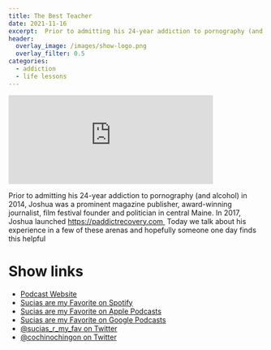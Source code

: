 ```yaml
---
title: The Best Teacher
date: 2021-11-16
excerpt:  Prior to admitting his 24-year addiction to pornography (and alcohol) in 2014, Joshua was a prominent magazine publisher, award-winning journalist, film festival founder and politician in central Maine.
header:
  overlay_image: /images/show-logo.png
  overlay_filter: 0.5
categories: 
  - addiction
  - life lessons
---
```


<iframe src='https://embed.podcasts.apple.com/us/podcast/the-best-teacher/id1548173787?i=1000542071016&amp;theme=dark' width='80%' height='175' frameborder='0' allowtransparency='true' allow='encrypted-media'></iframe>

Prior to admitting his 24-year addiction to pornography (and alcohol) in 2014, Joshua was a prominent magazine publisher, award-winning journalist, film festival founder and politician in central Maine.
In 2017, Joshua launched https://paddictrecovery.com 
Today we talk about his experience in a few of these arenas and hopefully someone one day finds this helpful

# Show links

* <i class=fas fa-link></i> [Podcast Website](https://sucias.xyz)
* <i class=fab fa-spotify></i> [Sucias are my Favorite on Spotify](https://open.spotify.com/show/3XjoipCU3QzeIaQAAQpBdW)
* <i class=fas fa-podcast></i> [Sucias are my Favorite on Apple Podcasts](https://podcasts.apple.com/us/podcast/sucias-are-my-favorite/id1548173787)
* <i class=fab fa-google-play></i> [Sucias are my Favorite on Google Podcasts](https://podcasts.google.com/feed/aHR0cHM6Ly9hbmNob3IuZm0vcy80MjI0YzYzYy9wb2RjYXN0L3Jzcw==)
* <i class=fab fa-twitter></i> [@sucias_r_my_fav on Twitter](https://twitter.com/sucias_r_my_fav)
* <i class=fab fa-twitter></i> [@cochinochingon on Twitter](https://twitter.com/cochinochingon)
